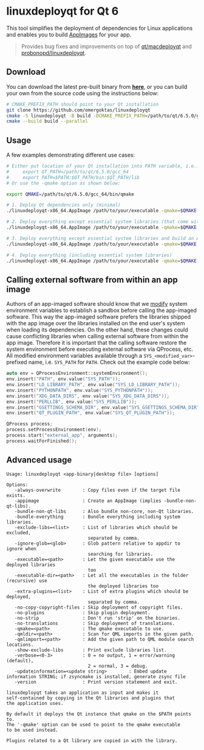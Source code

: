 # linuxdeployqt for Qt 6

This tool simplifies the deployment of dependencies for Linux applications and enables you to build [AppImages](https://appimage.org) for your app.

> Provides bug fixes and improvements on top of [qt/macdeployqt](https://github.com/qt/qtbase/tree/dev/src/tools/macdeployqt) and [probonopd/linuxdeployqt](https://github.com/probonopd/linuxdeployqt).

## Download
You can download the latest pre-built binary from [**here**](https://github.com/omergoktas/linuxdeployqt/releases/download/latest/linuxdeployqt-x86_64.AppImage), or you can build your own from the source code using the instructions below:

```bash
# CMAKE_PREFIX_PATH should point to your Qt installation
git clone https://github.com/omergoktas/linuxdeployqt
cmake -S linuxdeployqt -B build -DCMAKE_PREFIX_PATH=/path/to/qt/6.5.0/gcc_64
cmake --build build --parallel
```

## Usage

A few examples demonstrating different use cases:

```bash
# Either put location of your Qt installation into PATH variable, i.e.:
#     export QT_PATH=/path/to/qt/6.5.0/gcc_64
#     export PATH=$PATH:$QT_PATH/bin:$QT_PATH/lib
# Or use the -qmake option as shown below:

export QMAKE=/path/to/qt/6.5.0/gcc_64/bin/qmake

# 1. Deploy Qt dependencies only (minimal)
./linuxdeployqt-x86_64.AppImage /path/to/your/executable -qmake=$QMAKE

# 2. Deploy everything except essential system libraries (that come with all Linux distributions out of the box).
./linuxdeployqt-x86_64.AppImage /path/to/your/executable -qmake=$QMAKE -bundle-non-qt-libs

# 3. Deploy everything except essential system libraries and build an AppImage.
./linuxdeployqt-x86_64.AppImage /path/to/your/executable -qmake=$QMAKE -appimage

# 4. Deploy everything (including essential system libraries)
./linuxdeployqt-x86_64.AppImage /path/to/your/executable -qmake=$QMAKE -bundle-everything
```
## Calling external software from within an app image

Authors of an app-imaged software should know that we [modify](https://github.com/omergoktas/linuxdeployqt/blob/dd07ded19e4c4710da37a17eefd11b58e63ac303/deploy/Template.AppDir/AppRun) system environment variables to establish a sandbox before calling the app-imaged software. This way the app-imaged software prefers the libraries shipped with the app image over the libraries installed on the end user's system when loading its dependencies. On the other hand, these changes could cause conflicting libraries when calling external software from within the app image. Therefore it is important that the calling software restore the system environment before executing external software via QProcess, etc. All modified environment variables available through a `SYS_<modified_var>`-prefixed name, i.e. `SYS_PATH` for `PATH`. Check out the example code below:

```cpp
auto env = QProcessEnvironment::systemEnvironment();
env.insert("PATH", env.value("SYS_PATH"));
env.insert("LD_LIBRARY_PATH", env.value("SYS_LD_LIBRARY_PATH"));
env.insert("PYTHONPATH", env.value("SYS_PYTHONPATH"));
env.insert("XDG_DATA_DIRS", env.value("SYS_XDG_DATA_DIRS"));
env.insert("PERLLIB", env.value("SYS_PERLLIB"));
env.insert("GSETTINGS_SCHEMA_DIR", env.value("SYS_GSETTINGS_SCHEMA_DIR"));
env.insert("QT_PLUGIN_PATH", env.value("SYS_QT_PLUGIN_PATH"));

QProcess process;
process.setProcessEnvironment(env);
process.start("external_app", arguments);
process.waitForFinished();
```

## Advanced usage

```
Usage: linuxdeployqt <app-binary|desktop file> [options]

Options:
   -always-overwrite        : Copy files even if the target file exists.
   -appimage                : Create an AppImage (implies -bundle-non-qt-libs).
   -bundle-non-qt-libs      : Also bundle non-core, non-Qt libraries.
   -bundle-everything       : Bundle everything including system libraries.
   -exclude-libs=<list>     : List of libraries which should be excluded,
                              separated by comma.
   -ignore-glob=<glob>      : Glob pattern relative to appdir to ignore when
                              searching for libraries.
   -executable=<path>       : Let the given executable use the deployed libraries
                              too
   -executable-dir=<path>   : Let all the executables in the folder (recursive) use
                              the deployed libraries too
   -extra-plugins=<list>    : List of extra plugins which should be deployed,
                              separated by comma.
   -no-copy-copyright-files : Skip deployment of copyright files.
   -no-plugins              : Skip plugin deployment.
   -no-strip                : Don't run 'strip' on the binaries.
   -no-translations         : Skip deployment of translations.
   -qmake=<path>            : The qmake executable to use.
   -qmldir=<path>           : Scan for QML imports in the given path.
   -qmlimport=<path>        : Add the given path to QML module search locations.
   -show-exclude-libs       : Print exclude libraries list.
   -verbose=<0-3>           : 0 = no output, 1 = error/warning (default),
                              2 = normal, 3 = debug.
   -updateinformation=<update string>        : Embed update information STRING; if zsyncmake is installed, generate zsync file
   -version                 : Print version statement and exit.

linuxdeployqt takes an application as input and makes it
self-contained by copying in the Qt libraries and plugins that
the application uses.

By default it deploys the Qt instance that qmake on the $PATH points to.
The '-qmake' option can be used to point to the qmake executable
to be used instead.

Plugins related to a Qt library are copied in with the library.
```
